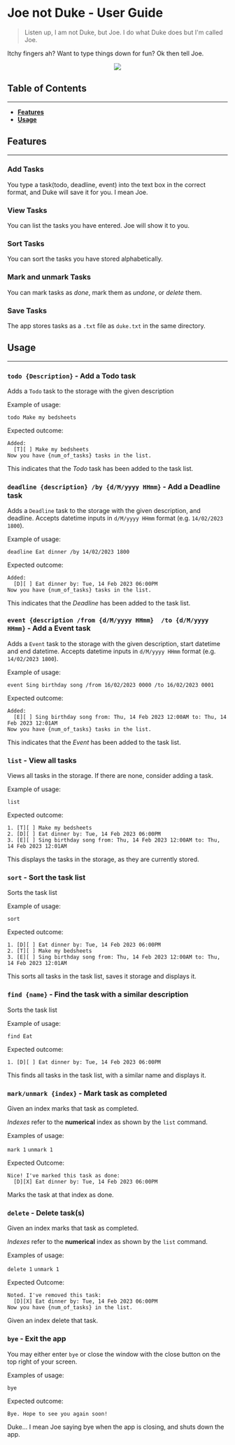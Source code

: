 # Joe not Duke - User Guide

>Listen up, I am not Duke, but Joe. I do what Duke does but I'm called Joe.

Itchy fingers ah? Want to type things down for fun? Ok then tell Joe.

<p align="center">
<img src="Ui.png"/>
</p>

## Table of Contents

---

- **[Features](#features)**
- **[Usage](#usage)**

## Features

---

### Add Tasks

You type a task(todo, deadline, event) into the text box in the correct format,
and Duke will save it for you. I mean Joe.

### View Tasks

You can list the tasks you have entered. Joe will show it to you.

### Sort Tasks

You can sort the tasks you have stored alphabetically.

### Mark and unmark Tasks

You can mark tasks as *done*, mark them as *undone*, or *delete* them.

### Save Tasks

The app stores tasks as a `.txt` file as `duke.txt` in the same
directory.

## Usage

---

### `todo {Description}` - Add a Todo task

Adds a `Todo` task to the storage with the given description

Example of usage:

`todo Make my bedsheets`

Expected outcome:

```text
Added: 
  [T][ ] Make my bedsheets
Now you have {num_of_tasks} tasks in the list.
```

This indicates that the *Todo* task has been added to the task list.

### `deadline {description} /by {d/M/yyyy HHmm}` - Add a Deadline task

Adds a `Deadline` task to the storage with the given description, and deadline.
Accepts datetime inputs in `d/M/yyyy HHmm` format (e.g. `14/02/2023 1800`).

Example of usage:

`deadline Eat dinner /by 14/02/2023 1800`

Expected outcome:

```text
Added: 
  [D][ ] Eat dinner by: Tue, 14 Feb 2023 06:00PM
Now you have {num_of_tasks} tasks in the list.
```

This indicates that the *Deadline* has been added to the task list.

### `event {description /from {d/M/yyyy HHmm}  /to {d/M/yyyy HHmm}` - Add a Event task 

Adds a `Event` task to the storage with the given description, start
datetime and end datetime. Accepts datetime inputs in `d/M/yyyy HHmm`
format (e.g. `14/02/2023 1800`).


Example of usage:

`event Sing birthday song /from 16/02/2023 0000 /to 16/02/2023 0001`

Expected outcome:

```text
Added: 
  [E][ ] Sing birthday song from: Thu, 14 Feb 2023 12:00AM to: Thu, 14 Feb 2023 12:01AM
Now you have {num_of_tasks} tasks in the list.
```

This indicates that the *Event* has been added to the task list.

### `list` - View all tasks

Views all tasks in the storage. If there are none, consider adding
a task.

Example of usage:

`list`

Expected outcome:

```text
1. [T][ ] Make my bedsheets
2. [D][ ] Eat dinner by: Tue, 14 Feb 2023 06:00PM
3. [E][ ] Sing birthday song from: Thu, 14 Feb 2023 12:00AM to: Thu, 14 Feb 2023 12:01AM
```

This displays the tasks in the storage, as they are currently stored.

### `sort` - Sort the task list

Sorts the task list

Example of usage:

`sort`

Expected outcome:

```text
1. [D][ ] Eat dinner by: Tue, 14 Feb 2023 06:00PM
2. [T][ ] Make my bedsheets
3. [E][ ] Sing birthday song from: Thu, 14 Feb 2023 12:00AM to: Thu, 14 Feb 2023 12:01AM
```

This sorts all tasks in the task list, saves it storage and displays it.

### `find {name}` - Find the task with a similar description

Sorts the task list

Example of usage:

`find Eat`

Expected outcome:

```text
1. [D][ ] Eat dinner by: Tue, 14 Feb 2023 06:00PM
```

This finds all tasks in the task list, with a similar name and displays it.


### `mark/unmark {index}` - Mark task as completed

Given an index marks that task as completed.

*Indexes* refer to the **numerical** index as shown by the `list`
command.

Examples of usage:

`mark 1`
`unmark 1`

Expected Outcome:
```text
Nice! I've marked this task as done:
  [D][X] Eat dinner by: Tue, 14 Feb 2023 06:00PM
```

Marks the task at that index as done.

### `delete` - Delete task(s)

Given an index marks that task as completed.

*Indexes* refer to the **numerical** index as shown by the `list`
command.

Examples of usage:

`delete 1`
`unmark 1`

Expected Outcome:
```text
Noted. I've removed this task:
  [D][X] Eat dinner by: Tue, 14 Feb 2023 06:00PM
Now you have {num_of_tasks} in the list.
```

Given an index delete that task.

### `bye` - Exit the app

You may either enter `bye` or close the window with the close
button on the top right of your screen.

Examples of usage:

`bye`

Expected outcome:

```text
Bye. Hope to see you again soon!
```

Duke... I mean Joe saying bye when the app is closing,
and shuts down the app.
